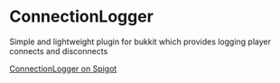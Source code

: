 # ConnectionLogger
Simple and lightweight plugin for bukkit which provides logging player connects and disconnects

[ConnectionLogger on Spigot](https://www.spigotmc.org/resources/connectionlogger.58705/)